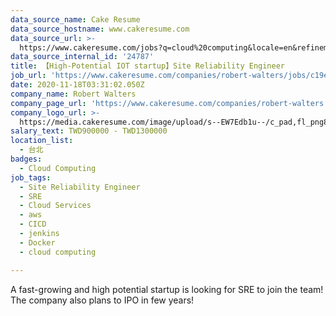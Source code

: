 ```yaml
---
data_source_name: Cake Resume
data_source_hostname: www.cakeresume.com
data_source_url: >-
  https://www.cakeresume.com/jobs?q=cloud%20computing&locale=en&refinementList%5Bseniority_level%5D%5B0%5D=mid_senior_level&refinementList%5Bsalary_type%5D=per_year&range%5Bsalary_range%5D%5Bmin%5D=1000000
data_source_internal_id: '24787'
title: 【High-Potential IOT startup】Site Reliability Engineer
job_url: 'https://www.cakeresume.com/companies/robert-walters/jobs/c19ec8'
date: 2020-11-18T03:31:02.050Z
company_name: Robert Walters
company_page_url: 'https://www.cakeresume.com/companies/robert-walters'
company_logo_url: >-
  https://media.cakeresume.com/image/upload/s--EW7Edb1u--/c_pad,fl_png8,h_200,w_200/v1600053194/xc6aglyvacjd8nwbof70.png
salary_text: TWD900000 - TWD1300000
location_list:
  - 台北
badges:
  - Cloud Computing
job_tags:
  - Site Reliability Engineer
  - SRE
  - Cloud Services
  - aws
  - CICD
  - jenkins
  - Docker
  - cloud computing

---
```


A fast-growing and high potential startup is looking for SRE to join the team! The company also plans to IPO in few years!